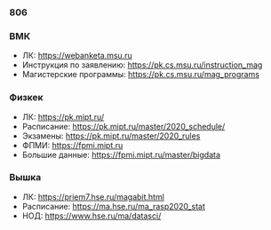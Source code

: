 ### 806

### ВМК

- ЛК: https://webanketa.msu.ru
- Инструкция по заявлению: https://pk.cs.msu.ru/instruction_mag
- Магистерские программы: https://pk.cs.msu.ru/mag_programs

### Физкек

- ЛК: https://pk.mipt.ru/ 
- Расписание: https://pk.mipt.ru/master/2020_schedule/
- Экзамены: https://pk.mipt.ru/master/2020_rules
- ФПМИ: https://fpmi.mipt.ru
- Большие данные: https://fpmi.mipt.ru/master/bigdata

### Вышка

- ЛК: https://priem7.hse.ru/magabit.html
- Расписание: https://ma.hse.ru/ma_rasp2020_stat
- НОД: https://www.hse.ru/ma/datasci/
